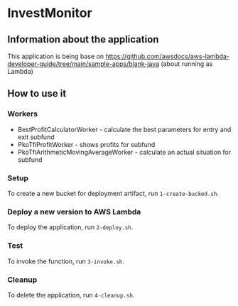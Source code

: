 # InvestMonitor

## Information about the application

This application is being base on https://github.com/awsdocs/aws-lambda-developer-guide/tree/main/sample-apps/blank-java (about running as Lambda)

## How to use it

### Workers

- BestProfitCalculatorWorker - calculate the best parameters for entry and exit subfund
- PkoTfiProfitWorker - shows profits for subfund
- PkoTfiArithmeticMovingAverageWorker - calculate an actual situation for subfund

### Setup

To create a new bucket for deployment artifact, run `1-create-bucked.sh`.

### Deploy a new version to AWS Lambda

To deploy the application, run `2-deploy.sh`.

### Test

To invoke the function, run `3-invoke.sh`.

### Cleanup

To delete the application, run `4-cleanup.sh`.